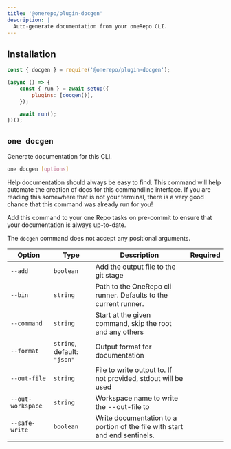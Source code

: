 ```yaml
---
title: '@onerepo/plugin-docgen'
description: |
  Auto-generate documentation from your oneRepo CLI.
---
```


## Installation

```js
const { docgen } = require('@onerepo/plugin-docgen');

(async () => {
	const { run } = await setup({
		plugins: [docgen()],
	});

	await run();
})();
```

<!-- start-onerepo-sentinel -->

## `one docgen`

Generate documentation for this CLI.

```sh
one docgen [options]
```

Help documentation should always be easy to find. This command will help automate the creation of docs for this commandline interface. If you are reading this somewhere that is not your terminal, there is a very good chance that this command was already run for you!

Add this command to your one Repo tasks on pre-commit to ensure that your documentation is always up-to-date.

The `docgen` command does not accept any positional arguments.

| Option            | Type                        | Description                                                                | Required |
| ----------------- | --------------------------- | -------------------------------------------------------------------------- | -------- |
| `--add`           | `boolean`                   | Add the output file to the git stage                                       |          |
| `--bin`           | `string`                    | Path to the OneRepo cli runner. Defaults to the current runner.            |          |
| `--command`       | `string`                    | Start at the given command, skip the root and any others                   |          |
| `--format`        | `string`, default: `"json"` | Output format for documentation                                            |          |
| `--out-file`      | `string`                    | File to write output to. If not provided, stdout will be used              |          |
| `--out-workspace` | `string`                    | Workspace name to write the --out-file to                                  |          |
| `--safe-write`    | `boolean`                   | Write documentation to a portion of the file with start and end sentinels. |          |

<!-- end-onerepo-sentinel -->
